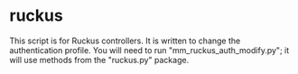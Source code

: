 # ruckus
This script is for Ruckus controllers. It is written to change the authentication profile.
You will need to run "mm_ruckus_auth_modify.py"; it will use methods from the "ruckus.py" package.
